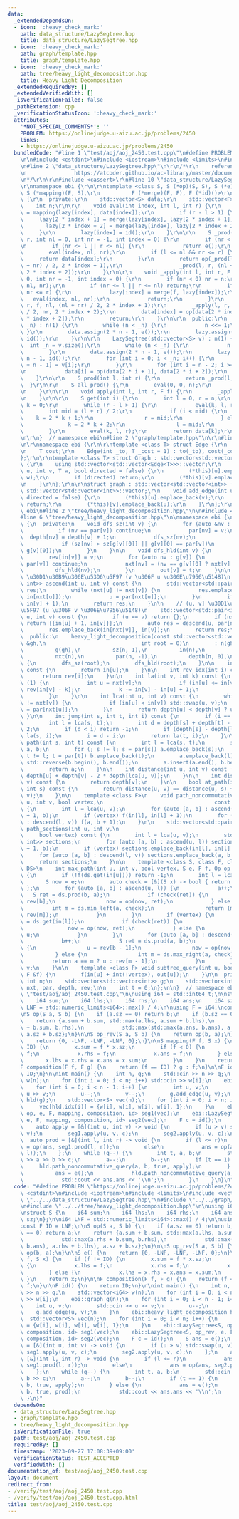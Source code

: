 ```yaml
---
data:
  _extendedDependsOn:
  - icon: ':heavy_check_mark:'
    path: data_structure/LazySegtree.hpp
    title: data_structure/LazySegtree.hpp
  - icon: ':heavy_check_mark:'
    path: graph/template.hpp
    title: graph/template.hpp
  - icon: ':heavy_check_mark:'
    path: tree/heavy_light_decomposition.hpp
    title: Heavy Light Decomposition
  _extendedRequiredBy: []
  _extendedVerifiedWith: []
  _isVerificationFailed: false
  _pathExtension: cpp
  _verificationStatusIcon: ':heavy_check_mark:'
  attributes:
    '*NOT_SPECIAL_COMMENTS*': ''
    PROBLEM: https://onlinejudge.u-aizu.ac.jp/problems/2450
    links:
    - https://onlinejudge.u-aizu.ac.jp/problems/2450
  bundledCode: "#line 1 \"test/aoj/aoj_2450.test.cpp\"\n#define PROBLEM \"https://onlinejudge.u-aizu.ac.jp/problems/2450\"\
    \n\n#include <cstdint>\n#include <iostream>\n#include <limits>\n#include <vector>\n\
    \n#line 2 \"data_structure/LazySegtree.hpp\"\n\r\n/*\r\n    reference: https://beet-aizu.hatenablog.com/entry/2017/12/01/225955\r\
    \n               https://atcoder.github.io/ac-library/master/document_ja/lazysegtree.html\r\
    \n*/\r\n\r\n#include <cassert>\r\n#line 10 \"data_structure/LazySegtree.hpp\"\n\
    \r\nnamespace ebi {\r\n\r\ntemplate <class S, S (*op)(S, S), S (*e)(), class F,\
    \ S (*mapping)(F, S),\r\n          F (*merge)(F, F), F (*id)()>\r\nstruct LazySegtree\
    \ {\r\n  private:\r\n    std::vector<S> data;\r\n    std::vector<F> lazy;\r\n\
    \    int n;\r\n\r\n    void eval(int index, int l, int r) {\r\n        data[index]\
    \ = mapping(lazy[index], data[index]);\r\n        if (r - l > 1) {\r\n       \
    \     lazy[2 * index + 1] = merge(lazy[index], lazy[2 * index + 1]);\r\n     \
    \       lazy[2 * index + 2] = merge(lazy[index], lazy[2 * index + 2]);\r\n   \
    \     }\r\n        lazy[index] = id();\r\n    }\r\n\r\n    S _prod(int l, int\
    \ r, int nl = 0, int nr = -1, int index = 0) {\r\n        if (nr < 0) nr = n;\r\
    \n        if (nr <= l || r <= nl) {\r\n            return e();\r\n        }\r\n\
    \        eval(index, nl, nr);\r\n        if (l <= nl && nr <= r) {\r\n       \
    \     return data[index];\r\n        }\r\n        return op(_prod(l, r, nl, (nl\
    \ + nr) / 2, 2 * index + 1),\r\n                  _prod(l, r, (nl + nr) / 2, nr,\
    \ 2 * index + 2));\r\n    }\r\n\r\n    void _apply(int l, int r, F f, int nl =\
    \ 0, int nr = -1, int index = 0) {\r\n        if (nr < 0) nr = n;\r\n        eval(index,\
    \ nl, nr);\r\n        if (nr <= l || r <= nl) return;\r\n        if (l <= nl &&\
    \ nr <= r) {\r\n            lazy[index] = merge(f, lazy[index]);\r\n         \
    \   eval(index, nl, nr);\r\n            return;\r\n        }\r\n        _apply(l,\
    \ r, f, nl, (nl + nr) / 2, 2 * index + 1);\r\n        _apply(l, r, f, (nl + nr)\
    \ / 2, nr, 2 * index + 2);\r\n        data[index] = op(data[2 * index + 1], data[2\
    \ * index + 2]);\r\n        return;\r\n    }\r\n\r\n  public:\r\n    LazySegtree(int\
    \ _n) : n(1) {\r\n        while (n < _n) {\r\n            n <<= 1;\r\n       \
    \ }\r\n        data.assign(2 * n - 1, e());\r\n        lazy.assign(2 * n - 1,\
    \ id());\r\n    }\r\n\r\n    LazySegtree(std::vector<S> v) : n(1) {\r\n      \
    \  int _n = v.size();\r\n        while (n < _n) {\r\n            n <<= 1;\r\n\
    \        }\r\n        data.assign(2 * n - 1, e());\r\n        lazy.assign(2 *\
    \ n - 1, id());\r\n        for (int i = 0; i < _n; i++) {\r\n            data[i\
    \ + n - 1] = v[i];\r\n        }\r\n        for (int i = n - 2; i >= 0; i--) {\r\
    \n            data[i] = op(data[2 * i + 1], data[2 * i + 2]);\r\n        }\r\n\
    \    }\r\n\r\n    S prod(int l, int r) {\r\n        return _prod(l, r);\r\n  \
    \  }\r\n\r\n    S all_prod() {\r\n        eval(0, 0, n);\r\n        return data[0];\r\
    \n    }\r\n\r\n    void apply(int l, int r, F f) {\r\n        _apply(l, r, f);\r\
    \n    }\r\n\r\n    S get(int i) {\r\n        int l = 0, r = n;\r\n        int\
    \ k = 0;\r\n        while (r - l > 1) {\r\n            eval(k, l, r);\r\n    \
    \        int mid = (l + r) / 2;\r\n            if (i < mid) {\r\n            \
    \    k = 2 * k + 1;\r\n                r = mid;\r\n            } else {\r\n  \
    \              k = 2 * k + 2;\r\n                l = mid;\r\n            }\r\n\
    \        }\r\n        eval(k, l, r);\r\n        return data[k];\r\n    }\r\n};\r\
    \n\r\n}  // namespace ebi\n#line 2 \"graph/template.hpp\"\n\r\n#line 4 \"graph/template.hpp\"\
    \n\r\nnamespace ebi {\r\n\r\ntemplate <class T> struct Edge {\r\n    int to;\r\
    \n    T cost;\r\n    Edge(int _to, T _cost = 1) : to(_to), cost(_cost) {}\r\n\
    };\r\n\r\ntemplate <class T> struct Graph : std::vector<std::vector<Edge<T>>>\
    \ {\r\n    using std::vector<std::vector<Edge<T>>>::vector;\r\n    void add_edge(int\
    \ u, int v, T w, bool directed = false) {\r\n        (*this)[u].emplace_back(v,\
    \ w);\r\n        if (directed) return;\r\n        (*this)[v].emplace_back(u, w);\r\
    \n    }\r\n};\r\n\r\nstruct graph : std::vector<std::vector<int>> {\r\n    using\
    \ std::vector<std::vector<int>>::vector;\r\n    void add_edge(int u, int v, bool\
    \ directed = false) {\r\n        (*this)[u].emplace_back(v);\r\n        if (directed)\
    \ return;\r\n        (*this)[v].emplace_back(u);\r\n    }\r\n};\r\n\r\n}  // namespace\
    \ ebi\n#line 2 \"tree/heavy_light_decomposition.hpp\"\n\n#include <algorithm>\n\
    #line 6 \"tree/heavy_light_decomposition.hpp\"\n\nnamespace ebi {\n\nstruct heavy_light_decomposition\
    \ {\n  private:\n    void dfs_sz(int v) {\n        for (auto &nv : g[v]) {\n \
    \           if (nv == par[v]) continue;\n            par[nv] = v;\n          \
    \  depth[nv] = depth[v] + 1;\n            dfs_sz(nv);\n            sz[v] += sz[nv];\n\
    \            if (sz[nv] > sz[g[v][0]] || g[v][0] == par[v])\n                std::swap(nv,\
    \ g[v][0]);\n        }\n    }\n\n    void dfs_hld(int v) {\n        in[v] = t++;\n\
    \        rev[in[v]] = v;\n        for (auto nv : g[v]) {\n            if (nv ==\
    \ par[v]) continue;\n            nxt[nv] = (nv == g[v][0] ? nxt[v] : nv);\n  \
    \          dfs_hld(nv);\n        }\n        out[v] = t;\n    }\n\n    // [u, v)\
    \ \u30D1\u30B9\u306E\u53D6\u5F97 (v \u306F u \u306E\u7956\u5148)\n    std::vector<std::pair<int,\
    \ int>> ascend(int u, int v) const {\n        std::vector<std::pair<int, int>>\
    \ res;\n        while (nxt[u] != nxt[v]) {\n            res.emplace_back(in[u],\
    \ in[nxt[u]]);\n            u = par[nxt[u]];\n        }\n        if (u != v) res.emplace_back(in[u],\
    \ in[v] + 1);\n        return res;\n    }\n\n    // (u, v] \u30D1\u30B9\u306E\u53D6\
    \u5F97 (u \u306F v \u306E\u7956\u5148)\n    std::vector<std::pair<int, int>> descend(int\
    \ u, int v) const {\n        if (u == v) return {};\n        if (nxt[u] == nxt[v])\
    \ return {{in[u] + 1, in[v]}};\n        auto res = descend(u, par[nxt[v]]);\n\
    \        res.emplace_back(in[nxt[v]], in[v]);\n        return res;\n    }\n\n\
    \  public:\n    heavy_light_decomposition(const std::vector<std::vector<int>>\
    \ &gh,\n                              int root = 0)\n        : n(gh.size()),\n\
    \          g(gh),\n          sz(n, 1),\n          in(n),\n          out(n),\n\
    \          nxt(n),\n          par(n, -1),\n          depth(n, 0),\n          rev(n)\
    \ {\n        dfs_sz(root);\n        dfs_hld(root);\n    }\n\n    int idx(int u)\
    \ const {\n        return in[u];\n    }\n\n    int rev_idx(int i) const {\n  \
    \      return rev[i];\n    }\n\n    int la(int v, int k) const {\n        while\
    \ (1) {\n            int u = nxt[v];\n            if (in[u] <= in[v] - k) return\
    \ rev[in[v] - k];\n            k -= in[v] - in[u] + 1;\n            v = par[u];\n\
    \        }\n    }\n\n    int lca(int u, int v) const {\n        while (nxt[u]\
    \ != nxt[v]) {\n            if (in[u] < in[v]) std::swap(u, v);\n            u\
    \ = par[nxt[u]];\n        }\n        return depth[u] < depth[v] ? u : v;\n   \
    \ }\n\n    int jump(int s, int t, int i) const {\n        if (i == 0) return s;\n\
    \        int l = lca(s, t);\n        int d = depth[s] + depth[t] - depth[l] *\
    \ 2;\n        if (d < i) return -1;\n        if (depth[s] - depth[l] >= i) return\
    \ la(s, i);\n        i = d - i;\n        return la(t, i);\n    }\n\n    std::vector<int>\
    \ path(int s, int t) const {\n        int l = lca(s, t);\n        std::vector<int>\
    \ a, b;\n        for (; s != l; s = par[s]) a.emplace_back(s);\n        for (;\
    \ t != l; t = par[t]) b.emplace_back(t);\n        a.emplace_back(l);\n       \
    \ std::reverse(b.begin(), b.end());\n        a.insert(a.end(), b.begin(), b.end());\n\
    \        return a;\n    }\n\n    int distance(int u, int v) const {\n        return\
    \ depth[u] + depth[v] - 2 * depth[lca(u, v)];\n    }\n\n    int distance_from_root(int\
    \ v) const {\n        return depth[v];\n    }\n\n    bool at_path(int u, int v,\
    \ int s) const {\n        return distance(u, v) == distance(u, s) + distance(s,\
    \ v);\n    }\n\n    template <class F>\n    void path_noncommutative_query(int\
    \ u, int v, bool vertex,\n                                   const F &f) const\
    \ {\n        int l = lca(u, v);\n        for (auto [a, b] : ascend(u, l)) f(a\
    \ + 1, b);\n        if (vertex) f(in[l], in[l] + 1);\n        for (auto [a, b]\
    \ : descend(l, v)) f(a, b + 1);\n    }\n\n    std::vector<std::pair<int, int>>\
    \ path_sections(int u, int v,\n                                              \
    \     bool vertex) const {\n        int l = lca(u, v);\n        std::vector<std::pair<int,\
    \ int>> sections;\n        for (auto [a, b] : ascend(u, l)) sections.emplace_back(a\
    \ + 1, b);\n        if (vertex) sections.emplace_back(in[l], in[l] + 1);\n   \
    \     for (auto [a, b] : descend(l, v)) sections.emplace_back(a, b + 1);\n   \
    \     return sections;\n    }\n\n    template <class S, class F, class Op, class\
    \ DS>\n    int max_path(int u, int v, bool vertex, S e, F f, Op op, DS &ds) const\
    \ {\n        if (!f(ds.get(in[u]))) return -1;\n        int l = lca(u, v);\n \
    \       S now = e;\n        auto check = [&](S x) -> bool { return f(op(now, x));\
    \ };\n        for (auto [a, b] : ascend(u, l)) {\n            a++;\n         \
    \   S ret = ds.prod(b, a);\n            if (check(ret)) {\n                u =\
    \ rev[b];\n                now = op(now, ret);\n            } else {\n       \
    \         int m = ds.min_left(a, check);\n                return (m == a ? u :\
    \ rev[m]);\n            }\n        }\n        if (vertex) {\n            S ret\
    \ = ds.get(in[l]);\n            if (check(ret)) {\n                u = l;\n  \
    \              now = op(now, ret);\n            } else {\n                return\
    \ u;\n            }\n        }\n        for (auto [a, b] : descend(l, v)) {\n\
    \            b++;\n            S ret = ds.prod(a, b);\n            if (check(ret))\
    \ {\n                u = rev[b - 1];\n                now = op(now, ret);\n  \
    \          } else {\n                int m = ds.max_right(a, check);\n       \
    \         return a == m ? u : rev[m - 1];\n            }\n        }\n        return\
    \ v;\n    }\n\n    template <class F> void subtree_query(int u, bool vertex, const\
    \ F &f) {\n        f(in[u] + int(!vertex), out[u]);\n    }\n\n  private:\n   \
    \ int n;\n    std::vector<std::vector<int>> g;\n    std::vector<int> sz, in, out,\
    \ nxt, par, depth, rev;\n\n    int t = 0;\n};\n\n}  // namespace ebi\n#line 11\
    \ \"test/aoj/aoj_2450.test.cpp\"\n\nusing i64 = std::int64_t;\n\nstruct S {\n\
    \    i64 sum;\n    i64 lhs;\n    i64 rhs;\n    i64 ans;\n    i64 sz;\n};\n\ni64\
    \ LNF = std::numeric_limits<i64>::max() / 4;\n\nusing F = i64;\nconst F ID = LNF;\n\
    \nS op(S a, S b) {\n    if (a.sz == 0) return b;\n    if (b.sz == 0) return a;\n\
    \    return {a.sum + b.sum, std::max(a.lhs, a.sum + b.lhs),\n            std::max(a.rhs\
    \ + b.sum, b.rhs),\n            std::max(std::max(a.ans, b.ans), a.rhs + b.lhs),\
    \ a.sz + b.sz};\n}\n\nS op_rev(S a, S b) {\n    return op(b, a);\n}\n\nS e() {\n\
    \    return {0, -LNF, -LNF, -LNF, 0};\n}\n\nS mapping(F f, S x) {\n    if (f !=\
    \ ID) {\n        x.sum = f * x.sz;\n        if (f < 0) {\n            x.lhs =\
    \ f;\n            x.rhs = f;\n            x.ans = f;\n        } else {\n     \
    \       x.lhs = x.rhs = x.ans = x.sum;\n        }\n    }\n    return x;\n}\n\n\
    F composition(F f, F g) {\n    return (f == ID) ? g : f;\n}\n\nF id() {\n    return\
    \ ID;\n}\n\nint main() {\n    int n, q;\n    std::cin >> n >> q;\n    std::vector<i64>\
    \ w(n);\n    for (int i = 0; i < n; i++) std::cin >> w[i];\n    ebi::graph g(n);\n\
    \    for (int i = 0; i < n - 1; i++) {\n        int u, v;\n        std::cin >>\
    \ u >> v;\n        u--;\n        v--;\n        g.add_edge(u, v);\n    }\n    ebi::heavy_light_decomposition\
    \ hld(g);\n    std::vector<S> vec(n);\n    for (int i = 0; i < n; i++) {\n   \
    \     vec[hld.idx(i)] = {w[i], w[i], w[i], w[i], 1};\n    }\n    ebi::LazySegtree<S,\
    \ op, e, F, mapping, composition, id> seg1(vec);\n    ebi::LazySegtree<S, op_rev,\
    \ e, F, mapping, composition, id> seg2(vec);\n    F c = id();\n    S ans = e();\n\
    \    auto apply = [&](int u, int v) -> void {\n        if (u > v) std::swap(u,\
    \ v);\n        seg1.apply(u, v, c);\n        seg2.apply(u, v, c);\n    };\n  \
    \  auto prod = [&](int l, int r) -> void {\n        if (l <= r)\n            ans\
    \ = op(ans, seg1.prod(l, r));\n        else\n            ans = op(ans, seg2.prod(r,\
    \ l));\n    };\n    while (q--) {\n        int t, a, b;\n        std::cin >> t\
    \ >> a >> b >> c;\n        a--;\n        b--;\n        if (t == 1) {\n       \
    \     hld.path_noncommutative_query(a, b, true, apply);\n        } else {\n  \
    \          ans = e();\n            hld.path_noncommutative_query(a, b, true, prod);\n\
    \            std::cout << ans.ans << '\\n';\n        }\n    }\n}\n"
  code: "#define PROBLEM \"https://onlinejudge.u-aizu.ac.jp/problems/2450\"\n\n#include\
    \ <cstdint>\n#include <iostream>\n#include <limits>\n#include <vector>\n\n#include\
    \ \"../../data_structure/LazySegtree.hpp\"\n#include \"../../graph/template.hpp\"\
    \n#include \"../../tree/heavy_light_decomposition.hpp\"\n\nusing i64 = std::int64_t;\n\
    \nstruct S {\n    i64 sum;\n    i64 lhs;\n    i64 rhs;\n    i64 ans;\n    i64\
    \ sz;\n};\n\ni64 LNF = std::numeric_limits<i64>::max() / 4;\n\nusing F = i64;\n\
    const F ID = LNF;\n\nS op(S a, S b) {\n    if (a.sz == 0) return b;\n    if (b.sz\
    \ == 0) return a;\n    return {a.sum + b.sum, std::max(a.lhs, a.sum + b.lhs),\n\
    \            std::max(a.rhs + b.sum, b.rhs),\n            std::max(std::max(a.ans,\
    \ b.ans), a.rhs + b.lhs), a.sz + b.sz};\n}\n\nS op_rev(S a, S b) {\n    return\
    \ op(b, a);\n}\n\nS e() {\n    return {0, -LNF, -LNF, -LNF, 0};\n}\n\nS mapping(F\
    \ f, S x) {\n    if (f != ID) {\n        x.sum = f * x.sz;\n        if (f < 0)\
    \ {\n            x.lhs = f;\n            x.rhs = f;\n            x.ans = f;\n\
    \        } else {\n            x.lhs = x.rhs = x.ans = x.sum;\n        }\n   \
    \ }\n    return x;\n}\n\nF composition(F f, F g) {\n    return (f == ID) ? g :\
    \ f;\n}\n\nF id() {\n    return ID;\n}\n\nint main() {\n    int n, q;\n    std::cin\
    \ >> n >> q;\n    std::vector<i64> w(n);\n    for (int i = 0; i < n; i++) std::cin\
    \ >> w[i];\n    ebi::graph g(n);\n    for (int i = 0; i < n - 1; i++) {\n    \
    \    int u, v;\n        std::cin >> u >> v;\n        u--;\n        v--;\n    \
    \    g.add_edge(u, v);\n    }\n    ebi::heavy_light_decomposition hld(g);\n  \
    \  std::vector<S> vec(n);\n    for (int i = 0; i < n; i++) {\n        vec[hld.idx(i)]\
    \ = {w[i], w[i], w[i], w[i], 1};\n    }\n    ebi::LazySegtree<S, op, e, F, mapping,\
    \ composition, id> seg1(vec);\n    ebi::LazySegtree<S, op_rev, e, F, mapping,\
    \ composition, id> seg2(vec);\n    F c = id();\n    S ans = e();\n    auto apply\
    \ = [&](int u, int v) -> void {\n        if (u > v) std::swap(u, v);\n       \
    \ seg1.apply(u, v, c);\n        seg2.apply(u, v, c);\n    };\n    auto prod =\
    \ [&](int l, int r) -> void {\n        if (l <= r)\n            ans = op(ans,\
    \ seg1.prod(l, r));\n        else\n            ans = op(ans, seg2.prod(r, l));\n\
    \    };\n    while (q--) {\n        int t, a, b;\n        std::cin >> t >> a >>\
    \ b >> c;\n        a--;\n        b--;\n        if (t == 1) {\n            hld.path_noncommutative_query(a,\
    \ b, true, apply);\n        } else {\n            ans = e();\n            hld.path_noncommutative_query(a,\
    \ b, true, prod);\n            std::cout << ans.ans << '\\n';\n        }\n   \
    \ }\n}"
  dependsOn:
  - data_structure/LazySegtree.hpp
  - graph/template.hpp
  - tree/heavy_light_decomposition.hpp
  isVerificationFile: true
  path: test/aoj/aoj_2450.test.cpp
  requiredBy: []
  timestamp: '2023-09-27 17:08:39+09:00'
  verificationStatus: TEST_ACCEPTED
  verifiedWith: []
documentation_of: test/aoj/aoj_2450.test.cpp
layout: document
redirect_from:
- /verify/test/aoj/aoj_2450.test.cpp
- /verify/test/aoj/aoj_2450.test.cpp.html
title: test/aoj/aoj_2450.test.cpp
---
```

